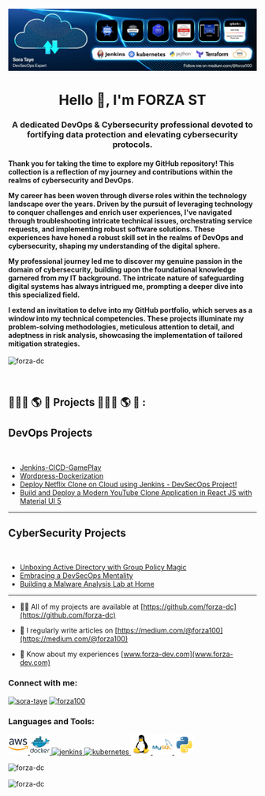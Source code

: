![logo](https://github.com/forza-dc/forza-dc/blob/main/LinkedIn%20COver.jpg)

<h1 align="center">Hello 👋, I'm FORZA ST</h1>
<h3 align="center">A dedicated DevOps & Cybersecurity professional devoted to fortifying data protection and elevating cybersecurity protocols.</h3>
<h4 align="Left">Thank you for taking the time to explore my GitHub repository! This collection is a reflection of my journey and contributions within the realms of cybersecurity and DevOps.

My career has been woven through diverse roles within the technology landscape over the years. Driven by the pursuit of leveraging technology to conquer challenges and enrich user experiences, I've navigated through troubleshooting intricate technical issues, orchestrating service requests, and implementing robust software solutions. These experiences have honed a robust skill set in the realms of DevOps and cybersecurity, shaping my understanding of the digital sphere.

My professional journey led me to discover my genuine passion in the domain of cybersecurity, building upon the foundational knowledge garnered from my IT background. The intricate nature of safeguarding digital systems has always intrigued me, prompting a deeper dive into this specialized field.

I extend an invitation to delve into my GitHub portfolio, which serves as a window into my technical competencies. These projects illuminate my problem-solving methodologies, meticulous attention to detail, and adeptness in risk analysis, showcasing the implementation of tailored mitigation strategies.</h4>


<p align="left"> <img src="https://komarev.com/ghpvc/?username=forza-dc&label=Profile%20views&color=0e75b6&style=flat" alt="forza-dc" /> </p>

<p align="left"> <a href="https://twitter.com/" target="blank"><img src="https://img.shields.io/twitter/follow/?logo=twitter&style=for-the-badge" alt="" /></a> </p>

<h2>  👨🏻‍💻 🌎 🔐 Projects 👨🏻‍💻 🌎 🔐 :</h2>



<div>





<h2>  DevOps Projects  </h2>
 <br />
  
  - [Jenkins-CICD-GamePlay](https://github.com/forza-dc/Jenkins-CICD-GamePlay)
  - [Wordpress-Dockerization](https://github.com/forza-dc/Wordpress-Dockerization)
  - [Deploy Netflix Clone on Cloud using Jenkins - DevSecOps Project!](https://github.com/forza-dc/DevSecOps-Project)
  - [Build and Deploy a Modern YouTube Clone Application in React JS with Material UI 5](https://github.com/forza-dc/Youtube-Clone-App)
    
 ---
  
<h2> CyberSecurity Projects  </h2>
  
  <br />
  
  - [Unboxing Active Directory with Group Policy Magic](https://github.com/forza-dc/Unboxing-Active-Directory-with-Group-Policy-Magic)
  - [Embracing a DevSecOps Mentality](https://github.com/forza-dc/Embracing-a-DevSecOps-Mentality)
  - [Building a Malware Analysis Lab at Home](https://github.com/forza-dc/Building-a-Malware-Analysis-Lab-at-Home)
    
 
 ---
  
 


- 👨‍💻 All of my projects are available at [https://github.com/forza-dc](https://github.com/forza-dc)

- 📝 I regularly write articles on [https://medium.com/@forza100](https://medium.com/@forza100)

- 📄 Know about my experiences [www.forza-dev.com](www.forza-dev.com)

<h3 align="left">Connect with me:</h3>
<p align="left">
<a href="https://linkedin.com/in/sora-taye" target="blank"><img align="center" src="https://raw.githubusercontent.com/rahuldkjain/github-profile-readme-generator/master/src/images/icons/Social/linked-in-alt.svg" alt="sora-taye" height="30" width="40" /></a>
<a href="https://medium.com/forza100" target="blank"><img align="center" src="https://raw.githubusercontent.com/rahuldkjain/github-profile-readme-generator/master/src/images/icons/Social/medium.svg" alt="forza100" height="30" width="40" /></a>
</p>

<h3 align="left">Languages and Tools:</h3>
<p align="left"> <a href="https://aws.amazon.com" target="_blank" rel="noreferrer"> <img src="https://raw.githubusercontent.com/devicons/devicon/master/icons/amazonwebservices/amazonwebservices-original-wordmark.svg" alt="aws" width="40" height="40"/> </a> <a href="https://www.docker.com/" target="_blank" rel="noreferrer"> <img src="https://raw.githubusercontent.com/devicons/devicon/master/icons/docker/docker-original-wordmark.svg" alt="docker" width="40" height="40"/> </a> <a href="https://www.jenkins.io" target="_blank" rel="noreferrer"> <img src="https://www.vectorlogo.zone/logos/jenkins/jenkins-icon.svg" alt="jenkins" width="40" height="40"/> </a> <a href="https://kubernetes.io" target="_blank" rel="noreferrer"> <img src="https://www.vectorlogo.zone/logos/kubernetes/kubernetes-icon.svg" alt="kubernetes" width="40" height="40"/> </a> <a href="https://www.linux.org/" target="_blank" rel="noreferrer"> <img src="https://raw.githubusercontent.com/devicons/devicon/master/icons/linux/linux-original.svg" alt="linux" width="40" height="40"/> </a> <a href="https://www.mysql.com/" target="_blank" rel="noreferrer"> <img src="https://raw.githubusercontent.com/devicons/devicon/master/icons/mysql/mysql-original-wordmark.svg" alt="mysql" width="40" height="40"/> </a> <a href="https://www.python.org" target="_blank" rel="noreferrer"> <img src="https://raw.githubusercontent.com/devicons/devicon/master/icons/python/python-original.svg" alt="python" width="40" height="40"/> </a> </p>

<p><img align="center" src="https://github-readme-stats.vercel.app/api/top-langs?username=forza-dc&show_icons=true&locale=en&layout=compact" alt="forza-dc" /></p>

<p><img align="center" src="https://github-readme-streak-stats.herokuapp.com/?user=forza-dc&" alt="forza-dc" /></p>
